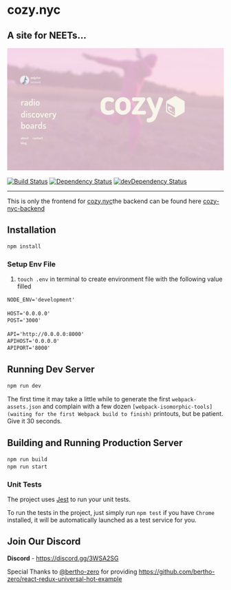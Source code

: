 # cozy.nyc

## A site for NEETs...

![Home](docs/design/desktop/Homepage-Desktop.png)

[![Build Status](https://travis-ci.org/cozy-nyc/cozy.nyc.svg?branch=master&style=flat-square)](https://travis-ci.org/cozy-nyc/cozy-nyc) [![Dependency Status](https://david-dm.org/cozy-nyc/cozy.nyc.svg?style=flat-square)](https://david-dm.org/cozy-nyc/cozy.nyc) [![devDependency Status](https://david-dm.org/cozy-nyc/cozy.nyc/dev-status.svg?style=flat-square)](https://david-dm.org/cozy-nyc/cozy.nyc?type=dev)

--------------------------------------------------------------------------------

This is only the frontend for [cozy.nyc](https://cozy.nyc )the backend can be found here [cozy-nyc-backend](https://github.com/cozy-nyc/cozy-nyc-backend)

## Installation

```bash
npm install
```


### Setup Env File

1. `touch .env` in terminal to create environment file with the following value filled

```
NODE_ENV='development'

HOST='0.0.0.0'
POST='3000'

API='http://0.0.0.0:8000'
APIHOST='0.0.0.0'
APIPORT='8000'

```

## Running Dev Server

```bash
npm run dev
```

The first time it may take a little while to generate the first `webpack-assets.json` and complain with a few dozen `[webpack-isomorphic-tools] (waiting for the first Webpack build to finish)` printouts, but be patient. Give it 30 seconds.


## Building and Running Production Server

```bash
npm run build
npm run start
```


### Unit Tests

The project uses [Jest](https://facebook.github.io/jest/) to run your unit tests.

To run the tests in the project, just simply run `npm test` if you have `Chrome` installed, it will be automatically launched as a test service for you.

## Join Our Discord

**Discord** - <https://discord.gg/3WSA2SG>

Special Thanks to [@bertho-zero](https://github.com/bertho-zero) for providing <https://github.com/bertho-zero/react-redux-universal-hot-example>
